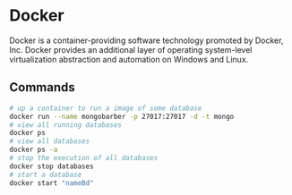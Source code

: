 # Docker
Docker is a container-providing software technology promoted by Docker, Inc. Docker provides an additional layer of operating system-level virtualization abstraction and automation on Windows and Linux.

## Commands

```bash
# up a container to run a image of some database
docker run --name mongobarber -p 27017:27017 -d -t mongo
# view all running databases
docker ps
# view all databases
docker ps -a
# stop the execution of all databases
docker stop databases
# start a database
docker start "nameBd"

```
